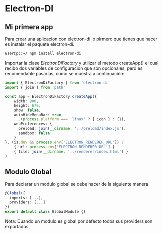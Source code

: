 # Electron-DI

## Mi primera app

Para crear una aplicacion con electron-di lo pirmero que tienes que hacer es instalar el paquete electron-di.

```bash
user@pc:~/ npm install electron-di
```

Importar la clase *ElectronDiFactory* y utilizar el metodo createApp() el cual recibo dos variables de configuracion que son opcionales, pero es recomendable pasarlas, como se muestra a continuación:

```typescript
import { ElectronDiFactory } from 'electron-di'
import { join } from 'path'

const app = ElectronDiFactory.createApp({
    width: 900,
    height: 670,
    show: false,
    autoHideMenuBar: true,
    ...(process.platform === 'linux' ? { icon } : {}),
    webPreferences: {
      preload: join(__dirname, '../preload/index.js'),
      sandbox: false
    }
}, (is.dev && process.env['ELECTRON_RENDERER_URL']) ? 
    { url: process.env['ELECTRON_RENDERER_URL'] } :
    { file: join(__dirname, '../renderer/index.html') }
)
```

## Modulo Global

Para declarar un modulo global se debe hacer de la siguiente manera

```typescript
@Global({
  imports: [...],
  providers: [...]
})
export default class GlobalModule {}
```

Nota: Cuando un modulo es global por defecto todos sus providers son exportados
